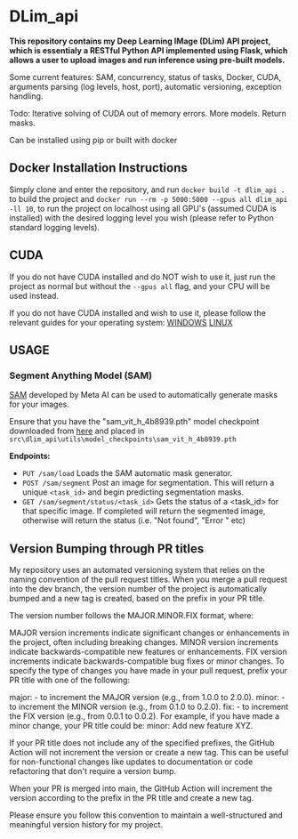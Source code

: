 
# DLim_api

**This repository contains my Deep Learning IMage (DLim) API project, which is essentialy a RESTful Python API implemented using Flask, which allows a user to upload images and run inference using pre-built models.**

Some current features: SAM, concurrency, status of tasks, Docker, CUDA, arguments parsing (log levels, host, port), automatic versioning, exception handling.

Todo: Iterative solving of CUDA out of memory errors. More models. Return masks.

Can be installed using pip or built with docker

## Docker Installation Instructions
Simply clone and enter the repository, and run `docker build -t dlim_api .` to build the project and `docker run --rm -p 5000:5000 --gpus all dlim_api -ll 10`, to run the project on localhost using all GPU's (assumed CUDA is installed) with the desired logging level you wish (please refer to Python standard logging levels). 

## CUDA
If you do not have CUDA installed and do NOT wish to use it, just run the project as normal but without the `--gpus all` flag, and your CPU will be used instead.

If you do not have CUDA installed and wish to use it, please follow the relevant guides for your operating system:
[WINDOWS](https://docs.nvidia.com/cuda/cuda-installation-guide-microsoft-windows/index.html)
[LINUX](https://docs.nvidia.com/cuda/cuda-installation-guide-linux/index.html)

  ## USAGE
  ### Segment Anything Model (SAM)
  
  [SAM](https://github.com/facebookresearch/segment-anything) developed by Meta AI can be used to automatically generate masks for your images.
  
  Ensure that you have the "sam_vit_h_4b8939.pth" model checkpoint downloaded from [here](https://dl.fbaipublicfiles.com/segment_anything/sam_vit_h_4b8939.pth) and placed in `src\dlim_api\utils\model_checkpoints\sam_vit_h_4b8939.pth`
  
**Endpoints:**
 - `PUT /sam/load` Loads the SAM automatic mask generator.
 - `POST /sam/segment` Post an image for segmentation. This will return a unique `<task_id>` and begin predicting segmentation masks.
 - `GET /sam/segment/status/<task_id>` Gets the status of a <task_id> for that specific image. If completed will return the segmented image, otherwise will return the status (i.e. "Not found", "Error <message>" etc) 

## Version Bumping through PR titles

My repository uses an automated versioning system that relies on the naming convention of the pull request titles. When you merge a pull request into the dev branch, the version number of the project is automatically bumped and a new tag is created, based on the prefix in your PR title.

  

The version number follows the MAJOR.MINOR.FIX format, where:

  

MAJOR version increments indicate significant changes or enhancements in the project, often including breaking changes. MINOR version increments indicate backwards-compatible new features or enhancements. FIX version increments indicate backwards-compatible bug fixes or minor changes. To specify the type of changes you have made in your pull request, prefix your PR title with one of the following:

  

major: - to increment the MAJOR version (e.g., from 1.0.0 to 2.0.0). minor: - to increment the MINOR version (e.g., from 0.1.0 to 0.2.0). fix: - to increment the FIX version (e.g., from 0.0.1 to 0.0.2). For example, if you have made a minor change, your PR title could be: minor: Add new feature XYZ.

  

If your PR title does not include any of the specified prefixes, the GitHub Action will not increment the version or create a new tag. This can be useful for non-functional changes like updates to documentation or code refactoring that don't require a version bump.

  

When your PR is merged into main, the GitHub Action will increment the version according to the prefix in the PR title and create a new tag.

  

Please ensure you follow this convention to maintain a well-structured and meaningful version history for my project.
